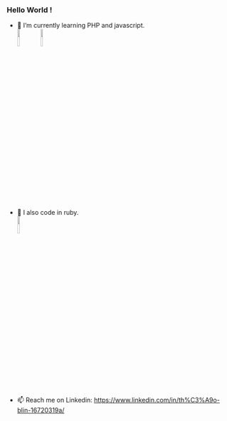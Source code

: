 ### Hello World !

- 🌱 I’m currently learning PHP and javascript. <br>
  <code><img width="10%" src="https://www.vectorlogo.zone/logos/php/php-ar21.svg"></code>
  <code><img width="10%" src="https://www.vectorlogo.zone/logos/javascript/javascript-ar21.svg"></code>

- 💬 I also code in ruby. <br>
  <code><img width="10%" src="https://www.vectorlogo.zone/logos/ruby-lang/ruby-lang-ar21.svg"></code>

- 📫 Reach me on Linkedin: https://www.linkedin.com/in/th%C3%A9o-blin-16720319a/

